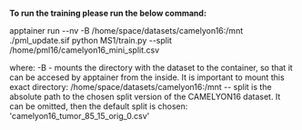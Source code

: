 
**To run the training please run the below command:**

apptainer run --nv -B /home/space/datasets/camelyon16:/mnt ./pml_update.sif python MS1/train.py --split /home/pml16/camelyon16_mini_split.csv

where:
-B - mounts the directory with the dataset to the container, so that it can be accesed by apptainer from the inside. It is important to mount this exact directory: /home/space/datasets/camelyon16:/mnt
-- split is the absolute path to the chosen split version of the CAMELYON16 dataset. It can be omitted, then the default split is chosen: 'camelyon16_tumor_85_15_orig_0.csv'
